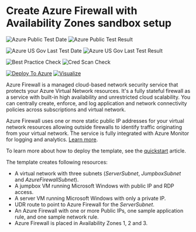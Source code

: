 # Create Azure Firewall with Availability Zones sandbox setup

![Azure Public Test Date](https://azurequickstartsservice.blob.core.windows.net/badges/101-azurefirewall-with-zones-sandbox/PublicLastTestDate.svg)
![Azure Public Test Result](https://azurequickstartsservice.blob.core.windows.net/badges/101-azurefirewall-with-zones-sandbox/PublicDeployment.svg)

![Azure US Gov Last Test Date](https://azurequickstartsservice.blob.core.windows.net/badges/101-azurefirewall-with-zones-sandbox/FairfaxLastTestDate.svg)
![Azure US Gov Last Test Result](https://azurequickstartsservice.blob.core.windows.net/badges/101-azurefirewall-with-zones-sandbox/FairfaxDeployment.svg)

![Best Practice Check](https://azurequickstartsservice.blob.core.windows.net/badges/101-azurefirewall-with-zones-sandbox/BestPracticeResult.svg)
![Cred Scan Check](https://azurequickstartsservice.blob.core.windows.net/badges/101-azurefirewall-with-zones-sandbox/CredScanResult.svg)

[![Deploy To Azure](https://raw.githubusercontent.com/fathym-it/azure-quickstart-templates/master/1-CONTRIBUTION-GUIDE/images/deploytoazure.svg?sanitize=true)](https://portal.azure.com/#create/Microsoft.Template/uri/https%3A%2F%2Fraw.githubusercontent.com%2Ffathym-it%2Fazure-quickstart-templates%2Fmaster%2F101-azurefirewall-with-zones-sandbox%2Fazuredeploy.json)  [![Visualize](https://raw.githubusercontent.com/fathym-it/azure-quickstart-templates/master/1-CONTRIBUTION-GUIDE/images/visualizebutton.svg?sanitize=true)](http://armviz.io/#/?load=https%3A%2F%2Fraw.githubusercontent.com%2Ffathym-it%2Fazure-quickstart-templates%2Fmaster%2F101-azurefirewall-with-zones-sandbox%2Fazuredeploy.json)

Azure Firewall is a managed cloud-based network security service that protects your Azure Virtual Network resources. It's a fully stateful firewall as a service with built-in high availability and unrestricted cloud scalability. You can centrally create, enforce, and log application and network connectivity policies across subscriptions and virtual network.

Azure Firewall uses one or more static public IP addresses for your virtual network resources allowing outside firewalls to identify traffic originating from your virtual network.
The service is fully integrated with Azure Monitor for logging and analytics. [Learn more](https://docs.microsoft.com/azure/firewall).

To learn more about how to deploy the template, see the [quickstart](https://docs.microsoft.com/azure/firewall/deploy-template) article.

The template creates following resources:

- A virtual network with three subnets (_ServerSubnet_, _JumpboxSubnet_ and _AzureFirewallSubnet_).
- A jumpbox VM running Microsoft Windows with public IP and RDP access.
- A server VM running Microsoft Windows with only a private IP.
- UDR route to point to Azure Firewall for the _ServerSubnet_.
- An Azure Firewall with one or more Public IPs, one sample application rule, and one sample network rule.
- Azure Firewall is placed in Availability Zones 1, 2 and 3.
